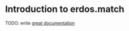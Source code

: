 # Introduction to erdos.match

TODO: write [great documentation](http://jacobian.org/writing/great-documentation/what-to-write/)
